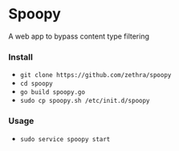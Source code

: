# Spoopy
A web app to bypass content type filtering

### Install
 - `git clone https://github.com/zethra/spoopy`
 - `cd spoopy`
 - `go build spoopy.go`
 - `sudo cp spoopy.sh /etc/init.d/spoopy`

### Usage
 - `sudo service spoopy start`
